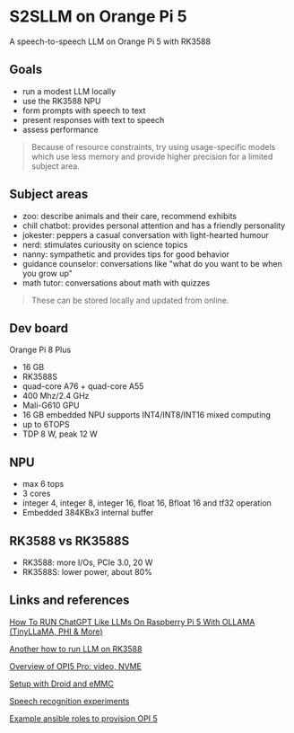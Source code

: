 # S2SLLM on Orange Pi 5
A speech-to-speech LLM on Orange Pi 5 with RK3588

## Goals
- run a modest LLM locally
- use the RK3588 NPU
- form prompts with speech to text
- present responses with text to speech
- assess performance

> Because of resource constraints, try using usage-specific models which use less
> memory and provide higher precision for a limited subject area.

## Subject areas
- zoo: describe animals and their care, recommend exhibits
- chill chatbot: provides personal attention and has a friendly personality
- jokester: peppers a casual conversation with light-hearted humour
- nerd: stimulates curiousity on science topics
- nanny: sympathetic and provides tips for good behavior
- guidance counselor: conversations like "what do you want to be when you grow up"
- math tutor: conversations about math with quizzes

> These can be stored locally and updated from online.

## Dev board
Orange Pi 8 Plus
- 16 GB
- RK3588S
- quad-core A76 + quad-core A55
- 400 Mhz/2.4 GHz
- Mali-G610 GPU
- 16 GB embedded NPU supports INT4/INT8/INT16 mixed computing
- up to 6TOPS
- TDP 8 W, peak 12 W

## NPU
- max 6 tops
- 3 cores
- integer 4, integer 8, integer 16, float 16, Bfloat 16 and tf32 operation
- Embedded 384KBx3 internal buffer

## RK3588 vs RK3588S
- RK3588: more I/Os, PCIe 3.0, 20 W
- RK3588S: lower power, about 80%

## Links and references
[How To RUN ChatGPT Like LLMs On Raspberry Pi 5 With OLLAMA (TinyLLaMA, PHI & More)](https://www.youtube.com/watch?v=P7BcpLU-PC4)

[Another how to run LLM on RK3588](https://www.youtube.com/watch?v=sTHNZZP0S3E)

[Overview of OPI5 Pro: video, NVME](https://www.youtube.com/watch?v=OwEVFQLPPbE)

[Setup with Droid and eMMC](https://www.youtube.com/watch?v=bgi4c3T4uS4)

[Speech recognition experiments](https://github.com/fquirin/speech-recognition-experiments/blob/main/README.md)

[Example ansible roles to provision OPI 5](https://github.com/martivo/armbian-orange-pi-5-ansible/tree/main)

